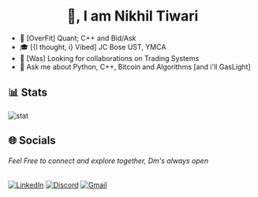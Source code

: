 <h1 align="center" color="beige">👋, I am Nikhil Tiwari</h1>

- 🔭 [OverFit] Quant; C++ and Bid/Ask
- 🎓 [{I thought, i} Vibed] JC Bose UST, YMCA
- 👯 [Was] Looking for collaborations on Trading Systems
- 💬 Ask me about Python, C++, Bitcoin and Algorithms [and i'll GasLight]

## 📊 Stats
![stat](https://github-readme-stats.vercel.app/api?username=nikhiltiwari-git&show_icons=true&rank_icon=github&theme=dracula) 

## 🌐 Socials
 ###### Feel Free to connect and explore together, Dm's always open 
<a href="https://www.linkedin.com/in/tiwari-2/">![LinkedIn](https://img.shields.io/badge/LinkedIn-0077B5?style=for-the-badge&logo=linkedin&logoColor=white)</a>
<a href="Username (1blackrock)">![Discord](https://img.shields.io/badge/Discord-7289DA?style=for-the-badge&logo=discord&logoColor=white)</a>
[![Gmail](https://img.shields.io/badge/-GMAIL-D14836?style=for-the-badge&logo=gmail&logoColor=white)](mailto:nikhiltiwari1903@gmail.com)

